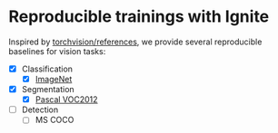 # Reproducible trainings with Ignite

Inspired by [torchvision/references](https://github.com/pytorch/vision/tree/master/references), we provide several 
reproducible baselines for vision tasks:

* [x] Classification
    * [x] [ImageNet](classification/imagenet)

* [x] Segmentation
    * [x] [Pascal VOC2012](segmentation/pascal_voc2012)
    
* [ ] Detection
    * [ ] MS COCO
